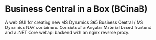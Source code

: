 # Business Central in a Box (BCinaB)

A web GUI for creating new MS Dynamics 365 Business Central / MS Dynamics NAV containers. Consists of a Angular Material based frontend and a .NET Core webapi backend with an nginx reverse proxy.
